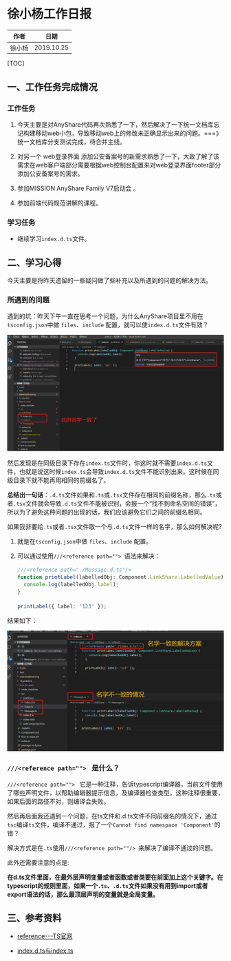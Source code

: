 # 徐小杨工作日报

| 作者   | 日期       |
| ------ | ---------- |
| 徐小杨 | 2019.10.25 |

[TOC]

## 一、工作任务完成情况

### 工作任务

1. 今天主要是对AnyShare代码再次熟悉了一下，然后解决了一下统一文档库忘记构建移动web小包，导致移动web上的修改未正确显示出来的问题。===》统一文档库分支测试完成，待合并主线。

2. 对另一个 web登录界面 添加公安备案号的新需求熟悉了一下，大致了解了该需求在web客户端部分需要根据web控制台配置来对web登录界面footer部分添加公安备案号的需求。
3. 参加MISSION AnyShare Family V7启动会 。
4. 参加前端代码规范讲解的课程。

### 学习任务

- 继续学习`index.d.ts`文件。

## 二、学习心得

今天主要是将昨天遗留的一些疑问做了些补充以及所遇到的问题的解决方法。

### 所遇到的问题

遇到的坑：昨天下午一直在思考一个问题，为什么AnyShare项目里不用在`tsconfig.json`中做 `files`、`include` 配置，就可以使`index.d.ts`文件有效？

<img src="img/1572015302225.png" alt="1572015302225" style="zoom: 50%;" />

然后发现是在同级目录下存在`index.ts`文件时，你这时就不需要`index.d.ts`文件，也就是说这时候`index.ts`会导致`index.d.ts`文件不能识别出来。这时候在同级目录下就不能再用相同的前缀名了。

**总结出一句话**：`.d.ts`文件如果和`.ts`或`.tsx`文件存在相同的前缀名称，那么`.ts`或者`.tsx`文件就会导致`.d.ts`文件不能被识别，会报一个“找不到命名空间的错误”，所以为了避免这种问题的出现的话，我们应该避免它们之间的前缀名相同。

如果我非要给`.ts`或者`.tsx`文件取一个与`.d.ts`文件一样的名字，那么如何解决呢?

1. 就是在`tsconfig.json`中做 `files`、`include` 配置。

2. 可以通过使用`///<reference path=""> `语法来解决：

   ```ts
   ///<reference path="./Message.d.ts"/>
   function printLabel(labelledObj: Component.LinkShare.LabelledValue) {
     console.log(labelledObj.label);
   }
   
   printLabel({ label: '123' });
   ```

结果如下：

<img src="img/1572015691412.png" alt="1572015691412"  />

### `///<reference path=""> ` 是什么？

`///<reference path=""> ` 它是一种注释，告诉typescript编译器，当前文件使用了哪些声明文件，以帮助编辑器提示信息，及编译器检查类型。这种注释很重要，如果后面的路径不对，则编译会失败。 



然后再后面我还遇到一个问题，在ts文件和.d.ts文件不同前缀名的情况下，通过`tsc`编译`ts`文件，编译不通过，报了一个`Cannot find namespace 'Component'`的错？

解决方式是在`.ts`使用`///<reference path=""/> `来解决了编译不通过的问题。



此外还需要注意的点是:

 **在d.ts文件里面，在最外层声明变量或者函数或者类要在前面加上这个关键字。在typescript的规则里面，如果一个`.ts`、`.d.ts`文件如果没有用到import或者export语法的话，那么最顶层声明的变量就是全局变量。** 



## 三、参考资料

- [reference---TS官网]( https://www.tslang.cn/docs/handbook/namespaces.html )

- [index.d.ts与index.ts]( https://stackoverflow.com/questions/51516394/what-is-the-main-usage-of-index-d-ts-in-typescript/51517448 )